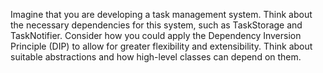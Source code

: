 Imagine that you are developing a task management system. Think about the necessary dependencies for this system, such as TaskStorage and TaskNotifier. Consider how you could apply the Dependency Inversion Principle (DIP) to allow for greater flexibility and extensibility. Think about suitable abstractions and how high-level classes can depend on them.